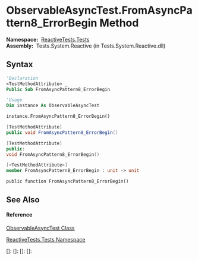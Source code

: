 # ObservableAsyncTest.FromAsyncPattern8\_ErrorBegin Method

**Namespace:**  [ReactiveTests.Tests](ReactiveTests.Tests\ReactiveTests.Tests.md)  
**Assembly:**  Tests.System.Reactive (in Tests.System.Reactive.dll)

## Syntax

```vb
'Declaration
<TestMethodAttribute> _
Public Sub FromAsyncPattern8_ErrorBegin
```

```vb
'Usage
Dim instance As ObservableAsyncTest

instance.FromAsyncPattern8_ErrorBegin()
```

```csharp
[TestMethodAttribute]
public void FromAsyncPattern8_ErrorBegin()
```

```c++
[TestMethodAttribute]
public:
void FromAsyncPattern8_ErrorBegin()
```

```fsharp
[<TestMethodAttribute>]
member FromAsyncPattern8_ErrorBegin : unit -> unit 
```

```jscript
public function FromAsyncPattern8_ErrorBegin()
```

## See Also

#### Reference

[ObservableAsyncTest Class](ObservableAsyncTest\ObservableAsyncTest.md)

[ReactiveTests.Tests Namespace](ReactiveTests.Tests\ReactiveTests.Tests.md)

[]: 
[]: 
[]: 
[]: 